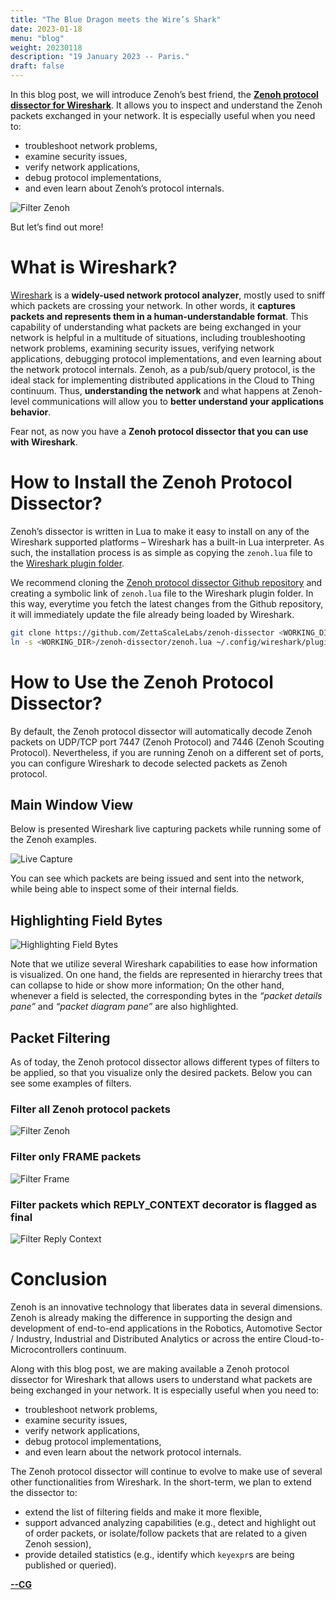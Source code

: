 ```yaml
---
title: "The Blue Dragon meets the Wire’s Shark"
date: 2023-01-18
menu: "blog"
weight: 20230118
description: "19 January 2023 -- Paris."
draft: false
---
```


In this blog post, we will introduce Zenoh’s best friend, the **[Zenoh protocol dissector for Wireshark](https://github.com/ZettaScaleLabs/zenoh-dissector)**. It allows you to inspect and understand the Zenoh packets exchanged in your network. It is especially useful when you need to:
 - troubleshoot network problems,
 - examine security issues,
 - verify network applications,
 - debug protocol implementations,
 - and even learn about Zenoh’s protocol internals.

![Filter Zenoh](../../img/20230117-blog-zenoh-wireshark/zenoh-wireshark.png)

But let’s find out more!

# What is Wireshark?

[Wireshark](https://www.wireshark.org/) is a **widely-used network protocol analyzer**, mostly used to sniff which packets are crossing your network. In other words, it **captures packets and represents them in a human-understandable format**. This capability of understanding what packets are being exchanged in your network is helpful in a multitude of situations, including troubleshooting network problems, examining security issues, verifying network applications, debugging protocol implementations, and even learning about the network protocol internals.
Zenoh, as a pub/sub/query protocol, is the ideal stack for implementing distributed applications in the Cloud to Thing continuum. Thus, **understanding the network** and what happens at Zenoh-level communications will allow you to **better understand your applications behavior**.

Fear not, as now you have a **Zenoh protocol dissector that you can use with Wireshark**.

# How to Install the Zenoh Protocol Dissector?
Zenoh’s dissector is written in Lua to make it easy to install on any of the Wireshark supported platforms –  Wireshark has a built-in Lua interpreter. As such,  the installation process is as simple as copying the `zenoh.lua` file to the [Wireshark plugin folder](https://www.wireshark.org/docs/wsug_html_chunked/ChPluginFolders.html).

We recommend cloning the [Zenoh protocol dissector Github repository](https://github.com/ZettaScaleLabs/zenoh-dissector) and creating a symbolic link of `zenoh.lua` file to the Wireshark plugin folder. In this way, everytime you fetch the latest changes from the Github repository, it will immediately update the file already being loaded by Wireshark.

```bash
git clone https://github.com/ZettaScaleLabs/zenoh-dissector <WORKING_DIR>/zenoh-dissector
ln -s <WORKING_DIR>/zenoh-dissector/zenoh.lua ~/.config/wireshark/plugins/zenoh.lua
```

# How to Use the Zenoh Protocol Dissector?
By default, the Zenoh protocol dissector will automatically decode Zenoh packets on UDP/TCP port 7447 (Zenoh Protocol) and 7446 (Zenoh Scouting Protocol). Nevertheless, if you are running Zenoh on a different set of ports, you can configure Wireshark to decode selected packets as Zenoh protocol.

## Main Window View
Below is presented Wireshark live capturing packets while running some of the Zenoh examples.

![Live Capture](../../img/20230117-blog-zenoh-wireshark/live-capture.gif)

You can see which packets are being issued and sent into the network, while being able to inspect some of their internal fields.

## Highlighting Field Bytes

![Highlighting Field Bytes](../../img/20230117-blog-zenoh-wireshark/highlight.png)

Note that we utilize several Wireshark capabilities to ease how information is visualized. On one hand, the fields are represented in hierarchy trees that can collapse to hide or show more information; On the other hand, whenever a field is selected, the corresponding bytes in the *“packet details pane”* and *“packet diagram pane”* are also highlighted.

## Packet Filtering

As of today, the Zenoh protocol dissector allows different types of filters to be applied, so that you visualize only the desired packets. Below you can see some examples of filters.

### Filter all Zenoh protocol packets

![Filter Zenoh](../../img/20230117-blog-zenoh-wireshark/filter-zenoh.png)

### Filter only FRAME packets

![Filter Frame](../../img/20230117-blog-zenoh-wireshark/filter-frame.png)

### Filter packets which REPLY_CONTEXT decorator is flagged as final

![Filter Reply Context](../../img/20230117-blog-zenoh-wireshark/filter-replycontext.png)

# Conclusion

Zenoh is an innovative technology that liberates data in several dimensions. Zenoh is already making the difference in supporting  the design and development of end-to-end applications in the Robotics, Automotive Sector / Industry, Industrial and Distributed Analytics or across the entire Cloud-to-Microcontrollers continuum.

Along with this blog post, we are making available a Zenoh protocol dissector for Wireshark that allows users to understand what packets are being exchanged in your network. It is especially useful when you need to:
 - troubleshoot network problems,
 - examine security issues,
 - verify network applications,
 - debug protocol implementations,
 - and even learn about the network protocol internals.

The Zenoh protocol dissector will continue to evolve to make use of several other functionalities from Wireshark. In the short-term, we plan to extend the dissector to:
 - extend the list of filtering fields and make it more flexible,
 - support advanced analyzing capabilities (e.g., detect and highlight out of order packets, or isolate/follow packets that are related to a given Zenoh session),
 - provide detailed statistics (e.g., identify which `keyexpr`s are being published or queried).

[**--CG**](https://github.com/cguimaraes)
